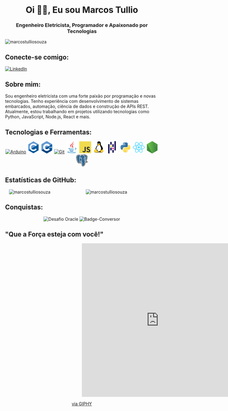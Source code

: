 <h1 align="center">Oi 👋🏾, Eu sou Marcos Tullio</h1>
<h3 align="center">Engenheiro Eletricista, Programador e Apaixonado por Tecnologias</h3>

<p align="left"> <img src="https://komarev.com/ghpvc/?username=marcostulliosouza&label=Profile%20views&color=blue&style=flat" alt="marcostulliosouza" /> </p>

## Conecte-se comigo:
<p align="left">
  <a href="https://www.linkedin.com/in/marcostullio/" target="_blank">
    <img src="https://img.shields.io/badge/LinkedIn-0077B5?style=for-the-badge&logo=linkedin&logoColor=white" alt="LinkedIn">
  </a>
</p>

## Sobre mim:
Sou engenheiro eletricista com uma forte paixão por programação e novas tecnologias. Tenho experiência com desenvolvimento de sistemas embarcados, automação, ciência de dados e construção de APIs REST. Atualmente, estou trabalhando em projetos utilizando tecnologias como Python, JavaScript, Node.js, React e mais.

## Tecnologias e Ferramentas:
<p align="center">
  <a href="https://www.arduino.cc/" target="_blank"><img src="https://cdn.worldvectorlogo.com/logos/arduino-1.svg" alt="Arduino" width="40" height="40" /></a>
  <a href="https://www.cprogramming.com/" target="_blank"><img src="https://raw.githubusercontent.com/devicons/devicon/master/icons/c/c-original.svg" alt="C" width="40" height="40" /></a>
  <a href="https://www.w3schools.com/cpp/" target="_blank"><img src="https://raw.githubusercontent.com/devicons/devicon/master/icons/cplusplus/cplusplus-original.svg" alt="C++" width="40" height="40" /></a>
  <a href="https://git-scm.com/" target="_blank"><img src="https://www.vectorlogo.zone/logos/git-scm/git-scm-icon.svg" alt="Git" width="40" height="40" /></a>
  <a href="https://www.java.com" target="_blank"><img src="https://raw.githubusercontent.com/devicons/devicon/master/icons/java/java-original.svg" alt="Java" width="40" height="40" /></a>
  <a href="https://developer.mozilla.org/en-US/docs/Web/JavaScript" target="_blank"><img src="https://raw.githubusercontent.com/devicons/devicon/master/icons/javascript/javascript-original.svg" alt="JavaScript" width="40" height="40" /></a>
  <a href="https://www.linux.org/" target="_blank"><img src="https://raw.githubusercontent.com/devicons/devicon/master/icons/linux/linux-original.svg" alt="Linux" width="40" height="40" /></a>
  <a href="https://pandas.pydata.org/" target="_blank"><img src="https://raw.githubusercontent.com/devicons/devicon/2ae2a900d2f041da66e950e4d48052658d850630/icons/pandas/pandas-original.svg" alt="Pandas" width="40" height="40" /></a>
  <a href="https://www.python.org" target="_blank"><img src="https://raw.githubusercontent.com/devicons/devicon/master/icons/python/python-original.svg" alt="Python" width="40" height="40" /></a>
  <a href="https://reactjs.org/" target="_blank"><img src="https://raw.githubusercontent.com/devicons/devicon/master/icons/react/react-original.svg" alt="React" width="40" height="40" /></a>
  <a href="https://nodejs.org/" target="_blank"><img src="https://raw.githubusercontent.com/devicons/devicon/master/icons/nodejs/nodejs-original.svg" alt="Node.js" width="40" height="40" /></a>
  <a href="https://www.postgresql.org/" target="_blank"><img src="https://raw.githubusercontent.com/devicons/devicon/master/icons/postgresql/postgresql-original.svg" alt="PostgreSQL" width="40" height="40" /></a>
</p>

## Estatísticas de GitHub:
<p align="center">
  <div style="display: flex; justify-content: space-around; width: 100%;">
    <img src="https://github-readme-stats.vercel.app/api/top-langs?username=marcostulliosouza&show_icons=true&locale=pt-br&layout=compact" alt="marcostulliosouza" width="45%" />
    <img src="https://github-readme-stats.vercel.app/api?username=marcostulliosouza&show_icons=true&locale=pt-br" alt="marcostulliosouza" width="45%" />      
  </div>
</p>

<p align="center">
</p>

## Conquistas:
<div align="center">
  <img src="https://github.com/marcostulliosouza/marcostulliosouza/assets/31325472/87cd0a9c-1378-4c51-82f0-aad2552451bb" alt="Desafio Oracle" width="200" height="200">
  <img src="https://github.com/marcostulliosouza/marcostulliosouza/assets/31325472/fcffa54d-545e-4867-9934-ac9308ff8a57" alt="Badge-Conversor" width="200" height="200">
</div>

## "Que a Força esteja com você!"
<div align="center">
  <div style="width:100%;height:0;padding-bottom:100%;position:relative;"><iframe src="https://giphy.com/embed/Wn74RUT0vjnoU98Hnt" width="100%" height="100%" style="position:absolute" frameBorder="0" class="giphy-embed" allowFullScreen></iframe></div><p><a href="https://giphy.com/gifs/baby-yoda-Wn74RUT0vjnoU98Hnt">via GIPHY</a></p>
</div>
